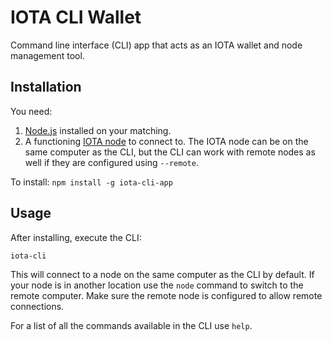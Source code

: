# IOTA CLI Wallet

Command line interface (CLI) app that acts as an IOTA wallet and node management tool.

## Installation

You need:
1. [Node.js](https://nodejs.org) installed on your matching.  
1. A functioning [IOTA node](https://github.com/iotaledger/iri) to connect to.  The IOTA node can be on the same computer as the CLI, but the CLI can work with remote nodes as well if they are configured using `--remote`.

To install:
`npm install -g iota-cli-app`

## Usage

After installing, execute the CLI:

`iota-cli`

This will connect to a node on the same computer as the CLI by default.  If your node is in another location use the `node` command to switch to the remote computer.  Make sure the remote node is configured to allow remote connections.

For a list of all the commands available in the CLI use `help`.
